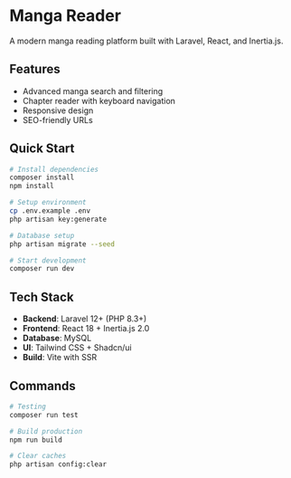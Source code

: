 # Manga Reader

A modern manga reading platform built with Laravel, React, and Inertia.js.

## Features

- Advanced manga search and filtering
- Chapter reader with keyboard navigation
- Responsive design
- SEO-friendly URLs

## Quick Start

```bash
# Install dependencies
composer install
npm install

# Setup environment
cp .env.example .env
php artisan key:generate

# Database setup
php artisan migrate --seed

# Start development
composer run dev
```

## Tech Stack

- **Backend**: Laravel 12+ (PHP 8.3+)
- **Frontend**: React 18 + Inertia.js 2.0
- **Database**: MySQL
- **UI**: Tailwind CSS + Shadcn/ui
- **Build**: Vite with SSR

## Commands

```bash
# Testing
composer run test

# Build production
npm run build

# Clear caches
php artisan config:clear
```